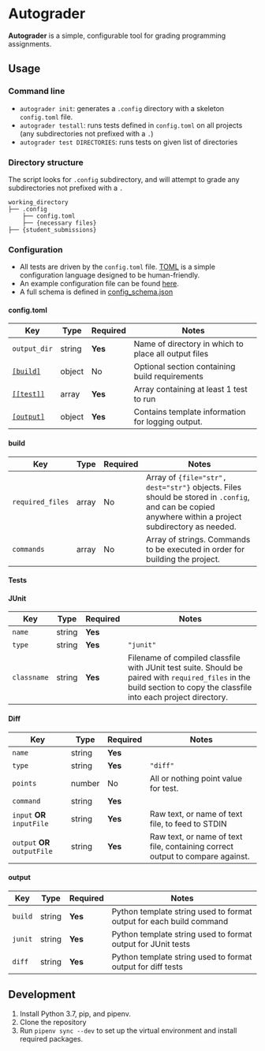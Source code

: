 # Autograder
**Autograder** is a simple, configurable tool for grading programming assignments.

## Usage
### Command line
* `autograder init`: generates a `.config` directory with a skeleton `config.toml` file.
* `autograder testall`: runs tests defined in `config.toml` on all projects (any subdirectories not prefixed with a `.`)
* `autograder test DIRECTORIES`: runs tests on given list of directories

### Directory structure
The script looks for `.config` subdirectory, and will attempt to grade any subdirectories not prefixed with a `.`
```
working_directory
├── .config
    ├── config.toml
    ├── {necessary files}
├── {student_submissions}
```
### Configuration
* All tests are driven by the `config.toml` file.  [TOML](https://github.com/toml-lang/toml) is a simple configuration language designed to be human-friendly.
* An example configuration file can be found [here](autograder/.lib/config.toml).
* A full schema is defined in [config_schema.json](autograder/.lib/config_schema.json)
#### config.toml

| Key                   | Type   | Required | Notes                                                |
| ---                   | ----   | -------- | -----                                                |
| `output_dir`          | string | **Yes**  | Name of directory in which to place all output files |
| [`[build]`](#build)   | object | No       | Optional section containing build requirements       |
| [`[[test]]`](#tests)      | array  | **Yes**  | Array containing at least 1 test to run              |
| [`[output]`](#output) | object | **Yes**  | Contains template information for logging output.    |

#### build
| Key              | Type  | Required | Notes                                                                                                                                                  |
| ---              | ----  | -------- | -----                                                                                                                                                  |
| `required_files` | array | No       | Array of `{file="str", dest="str"}` objects.  Files should be stored in `.config`, and can be copied anywhere within a project subdirectory as needed. |
| `commands`       | array | No       | Array of strings.  Commands to be executed in order for building the project.                                                                          |


#### Tests

#### JUnit
| Key         | Type   | Required | Notes     |
| ---         | ----   | -------- | -----     |
| `name`      | string | **Yes**  |           |
| `type`      | string | **Yes**  | `"junit"` |
| `classname` | string | **Yes**  | Filename of compiled classfile with JUnit test suite.  Should be paired with `required_files` in the build section to copy the classfile into each project directory. |

#### Diff
| Key                          | Type   | Required | Notes                                                                         |
| ---                          | ----   | -------- | -----                                                                         |
| `name`                       | string | **Yes**  |                                                                               |
| `type`                       | string | **Yes**  | `"diff"`                                                                      |
| `points`                     | number | No       | All or nothing point value for test.                                          |
| `command`                    | string | **Yes**  |                                                                               |
| `input` **OR** `inputFile`   | string | **Yes**  | Raw text, or name of text file, to feed to STDIN                              |
| `output` **OR** `outputFile` | string | **Yes**  | Raw text, or name of text file, containing correct output to compare against. |


#### output
| Key     | Type   | Required | Notes                                                               |
| ---     | ----   | -------- | -----                                                               |
| `build` | string | **Yes**  | Python template string used to format output for each build command |
| `junit` | string | **Yes**  | Python template string used to format output for JUnit tests        |
| `diff`  | string | **Yes**  | Python template string used to format output for diff tests         |


## Development
1. Install Python 3.7, pip, and pipenv. 
2. Clone the repository
3. Run `pipenv sync --dev` to set up the virtual environment and install required packages.
